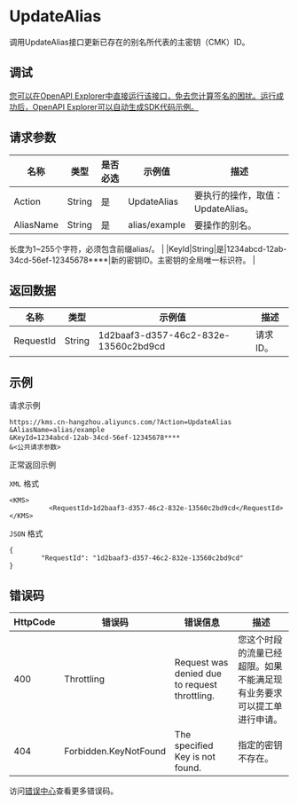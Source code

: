 # UpdateAlias

调用UpdateAlias接口更新已存在的别名所代表的主密钥（CMK）ID。

## 调试

[您可以在OpenAPI Explorer中直接运行该接口，免去您计算签名的困扰。运行成功后，OpenAPI Explorer可以自动生成SDK代码示例。](https://api.aliyun.com/#product=Kms&api=UpdateAlias&type=RPC&version=2016-01-20)

## 请求参数

|名称|类型|是否必选|示例值|描述|
|--|--|----|---|--|
|Action|String|是|UpdateAlias|要执行的操作，取值：UpdateAlias。 |
|AliasName|String|是|alias/example|要操作的别名。

 长度为1~255个字符，必须包含前缀alias/。 |
|KeyId|String|是|1234abcd-12ab-34cd-56ef-12345678\*\*\*\*|新的密钥ID。主密钥的全局唯一标识符。 |

## 返回数据

|名称|类型|示例值|描述|
|--|--|---|--|
|RequestId|String|1d2baaf3-d357-46c2-832e-13560c2bd9cd|请求ID。 |

## 示例

请求示例

```
https://kms.cn-hangzhou.aliyuncs.com/?Action=UpdateAlias
&AliasName=alias/example
&KeyId=1234abcd-12ab-34cd-56ef-12345678****
&<公共请求参数>
```

正常返回示例

`XML` 格式

```
<KMS>
          <RequestId>1d2baaf3-d357-46c2-832e-13560c2bd9cd</RequestId>
</KMS>
```

`JSON` 格式

```
{
        "RequestId": "1d2baaf3-d357-46c2-832e-13560c2bd9cd"
}
```

## 错误码

|HttpCode|错误码|错误信息|描述|
|--------|---|----|--|
|400|Throttling|Request was denied due to request throttling.|您这个时段的流量已经超限。如果不能满足现有业务要求可以提工单进行申请。|
|404|Forbidden.KeyNotFound|The specified Key is not found.|指定的密钥不存在。|

访问[错误中心](https://error-center.alibabacloud.com/status/product/Kms)查看更多错误码。

